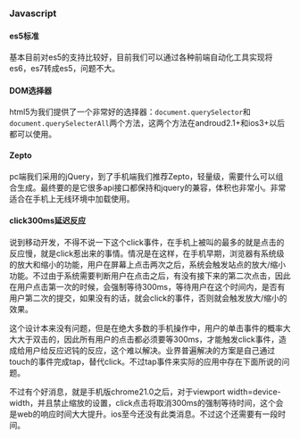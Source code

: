 ### Javascript

#### es5标准

基本目前对es5的支持比较好，目前我们可以通过各种前端自动化工具实现将es6，es7转成es5，问题不大。

#### DOM选择器

html5为我们提供了一个非常好的选择器：`document.querySelector`和`document.querySelecterAll`两个方法，这两个方法在androud2.1+和ios3+以后都可以使用。

#### Zepto

pc端我们采用的jQuery，到了手机端我们推荐Zepto，轻量级，需要什么可以组合生成。最终要的是它很多api接口都保持和jquery的兼容，体积也非常小。非常适合在手机上无线环境中加载使用。

#### click300ms延迟反应

说到移动开发，不得不说一下这个click事件，在手机上被叫的最多的就是点击的反应慢，就是click惹出来的事情。情况是在这样，在手机早期，浏览器有系统级的放大和缩小的功能，用户在屏幕上点击两次之后，系统会触发站点的放大/缩小功能。不过由于系统需要判断用户在点击之后，有没有接下来的第二次点击，因此在用户点击第一次的时候，会强制等待300ms，等待用户在这个时间内，是否有用户第二次的提交，如果没有的话，就会click的事件，否则就会触发放大/缩小的效果。

这个设计本来没有问题，但是在绝大多数的手机操作中，用户的单击事件的概率大大大于双击的，因此所有用户的点击都必须要等300ms，才能触发click事件，造成给用户给反应迟钝的反应，这个难以解决。业界普遍解决的方案是自己通过touch的事件完成tap，替代click。不过tap事件来实际的应用中存在下面所说的问题。

不过有个好消息，就是手机版chrome21.0之后，对于viewport width=device-width，并且禁止缩放的设置，click点击将取消300ms的强制等待时间，这个会是web的响应时间大大提升。ios至今还没有此类消息。不过这个还需要有一段时间。

